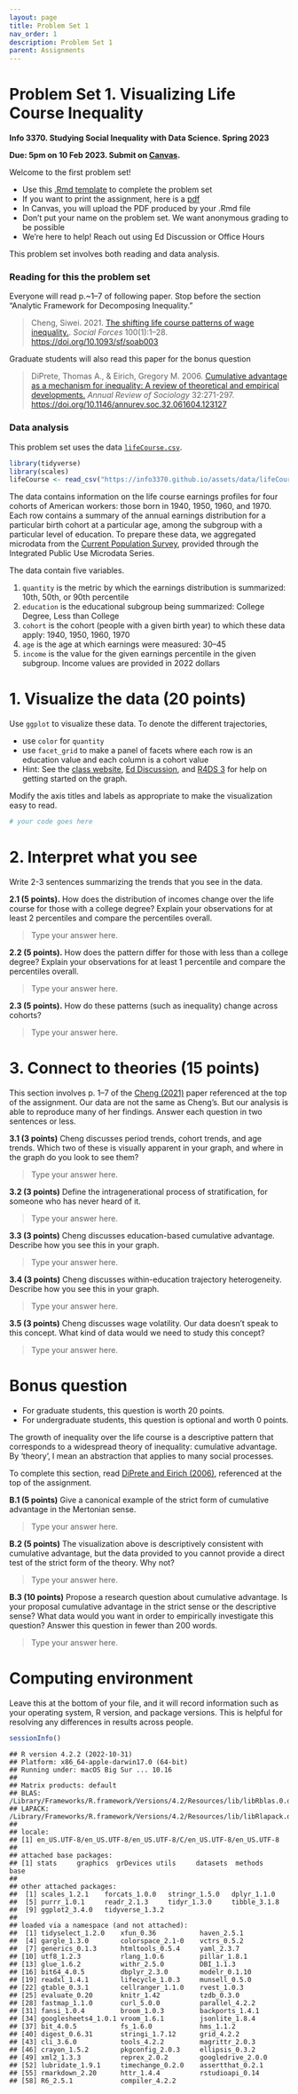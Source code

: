 ```yaml
---
layout: page
title: Problem Set 1
nav_order: 1
description: Problem Set 1
parent: Assignments
---
```


# Problem Set 1. Visualizing Life Course Inequality

**Info 3370. Studying Social Inequality with Data Science. Spring 2023**

**Due: 5pm on 10 Feb 2023. Submit on
[Canvas](https://canvas.cornell.edu/courses/51595).**

Welcome to the first problem set!

- Use this [.Rmd template](http://localhost:4000/assets/psets/pset1.Rmd)
  to complete the problem set
- If you want to print the assignment, here is a
  [pdf](http://localhost:4000/assets/psets/pset1.pdf)
- In Canvas, you will upload the PDF produced by your .Rmd file
- Don’t put your name on the problem set. We want anonymous grading to
  be possible
- We’re here to help! Reach out using Ed Discussion or Office Hours

This problem set involves both reading and data analysis.

### Reading for this the problem set

Everyone will read p.\~1–7 of following paper. Stop before the section
“Analytic Framework for Decomposing Inequality.”

> Cheng, Siwei. 2021. [The shifting life course patterns of wage
> inequality.](https://doi.org/10.1093/sf/soab003). *Social Forces*
> 100(1):1–28. <https://doi.org/10.1093/sf/soab003>

Graduate students will also read this paper for the bonus question

> DiPrete, Thomas A., & Eirich, Gregory M. 2006. [Cumulative advantage
> as a mechanism for inequality: A review of theoretical and empirical
> developments.](https://doi.org/10.1146/annurev.soc.32.061604.123127)
> *Annual Review of Sociology* 32:271-297.
> <https://doi.org/10.1146/annurev.soc.32.061604.123127>

### Data analysis

This problem set uses the data
[`lifeCourse.csv`](https://info3370.github.io/assets/data/lifeCourse.csv).

``` r
library(tidyverse)
library(scales)
lifeCourse <- read_csv("https://info3370.github.io/assets/data/lifeCourse.csv")
```

The data contains information on the life course earnings profiles for
four cohorts of American workers: those born in 1940, 1950, 1960, and
1970. Each row contains a summary of the annual earnings distribution
for a particular birth cohort at a particular age, among the subgroup
with a particular level of education. To prepare these data, we
aggregated microdata from the [Current Population
Survey](https://cps.ipums.org/cps/), provided through the Integrated
Public Use Microdata Series.

The data contain five variables.

1.  `quantity` is the metric by which the earnings distribution is
    summarized: 10th, 50th, or 90th percentile
2.  `education` is the educational subgroup being summarized: College
    Degree, Less than College
3.  `cohort` is the cohort (people with a given birth year) to which
    these data apply: 1940, 1950, 1960, 1970
4.  `age` is the age at which earnings were measured: 30–45
5.  `income` is the value for the given earnings percentile in the given
    subgroup. Income values are provided in 2022 dollars

# 1. Visualize the data (20 points)

Use `ggplot` to visualize these data. To denote the different
trajectories,

- use `color` for `quantity`
- use `facet_grid` to make a panel of facets where each row is an
  education value and each column is a cohort value
- Hint: See the [class
  website](https://info3370.github.io/lessonplans/2a/), [Ed
  Discussion](https://edstem.org/us/courses/33934/discussion/2475421),
  and [R4DS 3](https://r4ds.had.co.nz/data-visualisation.html) for help
  on getting started on the graph.

Modify the axis titles and labels as appropriate to make the
visualization easy to read.

``` r
# your code goes here
```

# 2. Interpret what you see

Write 2-3 sentences summarizing the trends that you see in the data.

**2.1 (5 points).** How does the distribution of incomes change over the
life course for those with a college degree? Explain your observations
for at least 2 percentiles and compare the percentiles overall.

> Type your answer here.

**2.2 (5 points).** How does the pattern differ for those with less than
a college degree? Explain your observations for at least 1 percentile
and compare the percentiles overall.

> Type your answer here.

**2.3 (5 points).** How do these patterns (such as inequality) change
across cohorts?

> Type your answer here.

# 3. Connect to theories (15 points)

This section involves p. 1–7 of the [Cheng
(2021)](https://doi.org/10.1093/sf/soab003) paper referenced at the top
of the assignment. Our data are not the same as Cheng’s. But our
analysis is able to reproduce many of her findings. Answer each question
in two sentences or less.

**3.1 (3 points)** Cheng discusses period trends, cohort trends, and age
trends. Which two of these is visually apparent in your graph, and where
in the graph do you look to see them?

> Type your answer here.

**3.2 (3 points)** Define the intragenerational process of
stratification, for someone who has never heard of it.

> Type your answer here.

**3.3 (3 points)** Cheng discusses education-based cumulative advantage.
Describe how you see this in your graph.

> Type your answer here.

**3.4 (3 points)** Cheng discusses within-education trajectory
heterogeneity. Describe how you see this in your graph.

> Type your answer here.

**3.5 (3 points)** Cheng discusses wage volatility. Our data doesn’t
speak to this concept. What kind of data would we need to study this
concept?

> Type your answer here.

# Bonus question

- For graduate students, this question is worth 20 points.
- For undergraduate students, this question is optional and worth 0
  points.

The growth of inequality over the life course is a descriptive pattern
that corresponds to a widespread theory of inequality: cumulative
advantage. By ‘theory’, I mean an abstraction that applies to many
social processes.

To complete this section, read [DiPrete and Eirich
(2006)](https://doi.org/10.1146/annurev.soc.32.061604.123127),
referenced at the top of the assignment.

**B.1 (5 points)** Give a canonical example of the strict form of
cumulative advantage in the Mertonian sense.

> Type your answer here.

**B.2 (5 points)** The visualization above is descriptively consistent
with cumulative advantage, but the data provided to you cannot provide a
direct test of the strict form of the theory. Why not?

> Type your answer here.

**B.3 (10 points)** Propose a research question about cumulative
advantage. Is your proposal cumulative advantage in the strict sense or
the descriptive sense? What data would you want in order to empirically
investigate this question? Answer this question in fewer than 200 words.

> Type your answer here.

# Computing environment

Leave this at the bottom of your file, and it will record information
such as your operating system, R version, and package versions. This is
helpful for resolving any differences in results across people.

``` r
sessionInfo()
```

    ## R version 4.2.2 (2022-10-31)
    ## Platform: x86_64-apple-darwin17.0 (64-bit)
    ## Running under: macOS Big Sur ... 10.16
    ## 
    ## Matrix products: default
    ## BLAS:   /Library/Frameworks/R.framework/Versions/4.2/Resources/lib/libRblas.0.dylib
    ## LAPACK: /Library/Frameworks/R.framework/Versions/4.2/Resources/lib/libRlapack.dylib
    ## 
    ## locale:
    ## [1] en_US.UTF-8/en_US.UTF-8/en_US.UTF-8/C/en_US.UTF-8/en_US.UTF-8
    ## 
    ## attached base packages:
    ## [1] stats     graphics  grDevices utils     datasets  methods   base     
    ## 
    ## other attached packages:
    ##  [1] scales_1.2.1    forcats_1.0.0   stringr_1.5.0   dplyr_1.1.0    
    ##  [5] purrr_1.0.1     readr_2.1.3     tidyr_1.3.0     tibble_3.1.8   
    ##  [9] ggplot2_3.4.0   tidyverse_1.3.2
    ## 
    ## loaded via a namespace (and not attached):
    ##  [1] tidyselect_1.2.0    xfun_0.36           haven_2.5.1        
    ##  [4] gargle_1.3.0        colorspace_2.1-0    vctrs_0.5.2        
    ##  [7] generics_0.1.3      htmltools_0.5.4     yaml_2.3.7         
    ## [10] utf8_1.2.3          rlang_1.0.6         pillar_1.8.1       
    ## [13] glue_1.6.2          withr_2.5.0         DBI_1.1.3          
    ## [16] bit64_4.0.5         dbplyr_2.3.0        modelr_0.1.10      
    ## [19] readxl_1.4.1        lifecycle_1.0.3     munsell_0.5.0      
    ## [22] gtable_0.3.1        cellranger_1.1.0    rvest_1.0.3        
    ## [25] evaluate_0.20       knitr_1.42          tzdb_0.3.0         
    ## [28] fastmap_1.1.0       curl_5.0.0          parallel_4.2.2     
    ## [31] fansi_1.0.4         broom_1.0.3         backports_1.4.1    
    ## [34] googlesheets4_1.0.1 vroom_1.6.1         jsonlite_1.8.4     
    ## [37] bit_4.0.5           fs_1.6.0            hms_1.1.2          
    ## [40] digest_0.6.31       stringi_1.7.12      grid_4.2.2         
    ## [43] cli_3.6.0           tools_4.2.2         magrittr_2.0.3     
    ## [46] crayon_1.5.2        pkgconfig_2.0.3     ellipsis_0.3.2     
    ## [49] xml2_1.3.3          reprex_2.0.2        googledrive_2.0.0  
    ## [52] lubridate_1.9.1     timechange_0.2.0    assertthat_0.2.1   
    ## [55] rmarkdown_2.20      httr_1.4.4          rstudioapi_0.14    
    ## [58] R6_2.5.1            compiler_4.2.2
